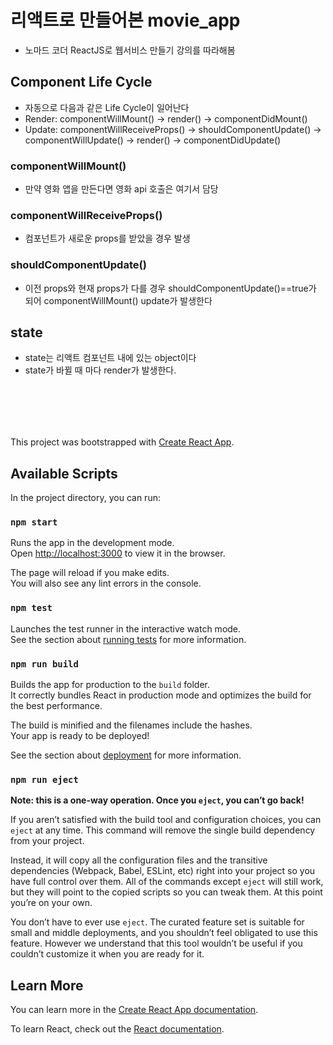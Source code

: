 # 리액트로 만들어본 movie_app
- 노마드 코더 ReactJS로 웹서비스 만들기 강의를 따라해봄


## Component Life Cycle
- 자동으로 다음과 같은 Life Cycle이 일어난다
- Render: componentWillMount() -> render() -> componentDidMount()
- Update: componentWillReceiveProps() -> shouldComponentUpdate() -> componentWillUpdate() -> render() -> componentDidUpdate()

### componentWillMount()
- 만약 영화 앱을 만든다면 영화 api 호출은 여기서 담당

### componentWillReceiveProps()
- 컴포넌트가 새로운 props를 받았을 경우 발생

### shouldComponentUpdate()
- 이전 props와 현재 props가 다를 경우 shouldComponentUpdate()==true가 되어 componentWillMount() update가 발생한다



## state
- state는 리액트 컴포넌트 내에 있는 object이다
- state가 바뀔 때 마다 render가 발생한다.

<br><br>
---

This project was bootstrapped with [Create React App](https://github.com/facebook/create-react-app).

## Available Scripts
In the project directory, you can run:

### `npm start`

Runs the app in the development mode.<br>
Open [http://localhost:3000](http://localhost:3000) to view it in the browser.

The page will reload if you make edits.<br>
You will also see any lint errors in the console.

### `npm test`

Launches the test runner in the interactive watch mode.<br>
See the section about [running tests](https://facebook.github.io/create-react-app/docs/running-tests) for more information.

### `npm run build`

Builds the app for production to the `build` folder.<br>
It correctly bundles React in production mode and optimizes the build for the best performance.

The build is minified and the filenames include the hashes.<br>
Your app is ready to be deployed!

See the section about [deployment](https://facebook.github.io/create-react-app/docs/deployment) for more information.

### `npm run eject`

**Note: this is a one-way operation. Once you `eject`, you can’t go back!**

If you aren’t satisfied with the build tool and configuration choices, you can `eject` at any time. This command will remove the single build dependency from your project.

Instead, it will copy all the configuration files and the transitive dependencies (Webpack, Babel, ESLint, etc) right into your project so you have full control over them. All of the commands except `eject` will still work, but they will point to the copied scripts so you can tweak them. At this point you’re on your own.

You don’t have to ever use `eject`. The curated feature set is suitable for small and middle deployments, and you shouldn’t feel obligated to use this feature. However we understand that this tool wouldn’t be useful if you couldn’t customize it when you are ready for it.

## Learn More

You can learn more in the [Create React App documentation](https://facebook.github.io/create-react-app/docs/getting-started).

To learn React, check out the [React documentation](https://reactjs.org/).
